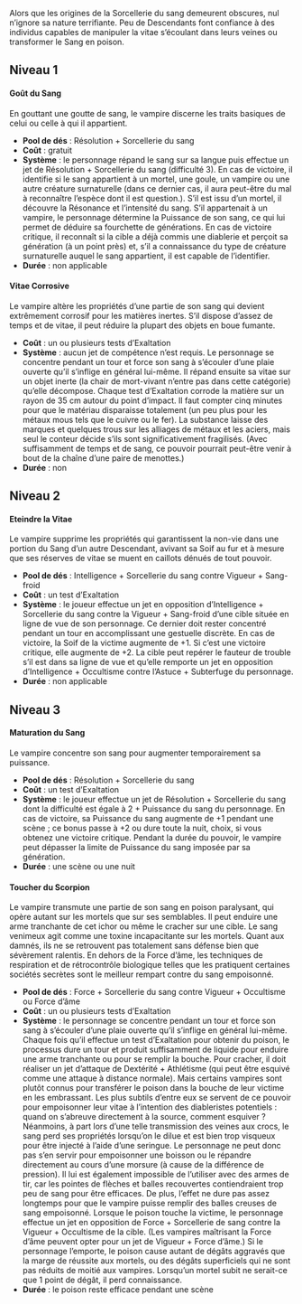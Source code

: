 Alors que les origines de la Sorcellerie du sang demeurent obscures, nul n’ignore sa nature terrifiante. Peu de Descendants font confiance à des individus capables de manipuler la vitae s’écoulant dans leurs veines ou transformer le Sang en poison.

## Niveau 1
#### Goût du Sang
En gouttant une goutte de sang, le vampire discerne les traits basiques de celui ou celle à qui il appartient.
- **Pool de dés** : Résolution + Sorcellerie du sang
- **Coût** : gratuit
- **Système** : le personnage répand le sang sur sa langue puis effectue un jet de Résolution + Sorcellerie du sang (difficulté 3). 
  En cas de victoire, il identifie si le sang appartient à un mortel, une goule, un vampire ou une autre créature surnaturelle (dans ce dernier cas, il aura peut-être du mal à reconnaître l’espèce dont il est question.). S’il est issu d’un mortel, il découvre la Résonance et l’intensité du sang. S’il appartenait à un vampire, le personnage détermine la Puissance de son sang, ce qui lui permet de déduire sa fourchette de générations. 
  En cas de victoire critique, il reconnaît si la cible a déjà commis une diablerie et perçoit sa génération (à un point près) et, s’il a connaissance du type de créature surnaturelle auquel le sang appartient, il est capable de l’identifier.
- **Durée** : non applicable

#### Vitae Corrosive
Le vampire altère les propriétés d’une partie de son sang qui devient extrêmement corrosif pour les matières inertes. S’il dispose d’assez de temps et de vitae, il peut réduire la plupart des objets en boue fumante.
- **Coût** : un ou plusieurs tests d’Exaltation
- **Système** : aucun jet de compétence n’est requis. Le personnage se concentre pendant un tour et force son sang à s’écouler d’une plaie ouverte qu’il s’inflige en général lui-même. Il répand ensuite sa vitae sur un objet inerte (la chair de mort-vivant n’entre pas dans cette catégorie) qu’elle décompose. Chaque test d’Exaltation corrode la matière sur un rayon de 35 cm autour du point d’impact. Il faut compter cinq minutes pour que le matériau disparaisse totalement (un peu plus pour les métaux mous tels que le cuivre ou le fer). La substance laisse des marques et quelques trous sur les alliages de métaux et les aciers, mais seul le conteur décide s’ils sont significativement fragilisés. (Avec suffisamment de temps et de sang, ce pouvoir pourrait peut-être venir à bout de la chaîne d’une paire de menottes.)
- **Durée** : non 

## Niveau 2
#### Eteindre la Vitae
Le vampire supprime les propriétés qui garantissent la non-vie dans une portion du Sang d’un autre Descendant, avivant sa Soif au fur et à mesure que ses réserves de vitae se muent en caillots dénués de tout pouvoir.
- **Pool de dés** : Intelligence + Sorcellerie du sang contre Vigueur + Sang-froid
- **Coût** : un test d’Exaltation
- **Système** : le joueur effectue un jet en opposition d’Intelligence + Sorcellerie du sang contre la Vigueur + Sang-froid d’une cible située en ligne de vue de son personnage. Ce dernier doit rester concentré pendant un tour en accomplissant une gestuelle discrète. En cas de victoire, la Soif de la victime augmente de +1. 
  Si c’est une victoire critique, elle augmente de +2. La cible peut repérer le fauteur de trouble s’il est dans sa ligne de vue et qu’elle remporte un jet en opposition d’Intelligence + Occultisme contre l’Astuce + Subterfuge du personnage.
- **Durée** : non applicable

## Niveau 3
#### Maturation du Sang
Le vampire concentre son sang pour augmenter temporairement sa puissance.
- **Pool de dés** : Résolution + Sorcellerie du sang
- **Coût** : un test d’Exaltation
- **Système** : le joueur effectue un jet de Résolution + Sorcellerie du sang dont la difficulté est égale à 2 + Puissance du sang du personnage. En cas de victoire, sa Puissance du sang augmente de +1 pendant une scène ; ce bonus passe à +2 ou dure toute la nuit, choix, si vous obtenez une victoire critique. Pendant la durée du pouvoir, le vampire peut dépasser la limite de Puissance du sang imposée par sa génération.
- **Durée** : une scène ou une nuit

#### Toucher du Scorpion
Le vampire transmute une partie de son sang en poison paralysant, qui opère autant sur les mortels que sur ses semblables. Il peut enduire une arme tranchante de cet ichor ou même le cracher sur une cible. Le sang venimeux agit comme une toxine incapacitante sur les mortels. Quant aux damnés, ils ne se retrouvent pas totalement sans défense bien que sévèrement ralentis. En dehors de la Force d’âme, les techniques de respiration et de rétrocontrôle biologique telles que les pratiquent certaines sociétés secrètes sont le meilleur rempart contre du sang empoisonné.
- **Pool de dés** : Force + Sorcellerie du sang contre Vigueur + Occultisme ou Force d’âme
- **Coût** : un ou plusieurs tests d’Exaltation
- **Système** : le personnage se concentre pendant un tour et force son sang à s’écouler d’une plaie ouverte qu’il s’inflige en général lui-même. Chaque fois qu’il effectue un test d’Exaltation pour obtenir du poison, le processus dure un tour et produit suffisamment de liquide pour enduire une arme tranchante ou pour se remplir la bouche. Pour cracher, il doit réaliser un jet d’attaque de Dextérité + Athlétisme (qui peut être esquivé comme une attaque à distance normale). Mais certains vampires sont plutôt connus pour transférer le poison dans la bouche de leur victime en les embrassant. Les plus subtils d’entre eux se servent de ce pouvoir pour empoisonner leur vitae à l’intention des diableristes potentiels : quand on s’abreuve directement à la source, comment esquiver ? Néanmoins, à part lors d’une telle transmission des veines aux crocs, le sang perd ses propriétés lorsqu’on le dilue et est bien trop visqueux pour être injecté à l’aide d’une seringue. Le personnage ne peut donc pas s’en servir pour empoisonner une boisson ou le répandre directement au cours d’une morsure (à cause de la différence de pression). Il lui est également impossible de l’utiliser avec des armes de tir, car les pointes de flèches et balles recouvertes contiendraient trop peu de sang pour être efficaces. De plus, l’effet ne dure pas assez longtemps pour que le vampire puisse remplir des balles creuses de sang empoisonné.
  Lorsque le poison touche la victime, le personnage effectue un jet en opposition de Force + Sorcellerie de sang contre la Vigueur + Occultisme de la cible. (Les vampires maîtrisant la Force d’âme peuvent opter pour un jet de Vigueur + Force d’âme.) Si le personnage l’emporte, le poison cause autant de dégâts aggravés que la marge de réussite aux mortels, ou des dégâts superficiels qui ne sont pas réduits de moitié aux vampires. Lorsqu’un mortel subit ne serait-ce que 1 point de dégât, il perd connaissance.
- **Durée** : le poison reste efficace
pendant une scène